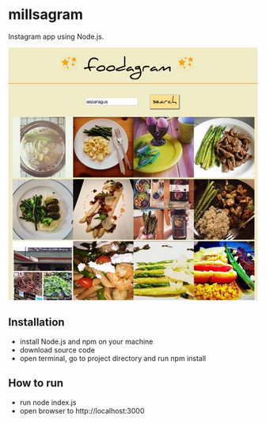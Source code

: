 # millsagram

Instagram app using Node.js.

![screenshot](https://github.com/hannahy2014/millsagram/blob/master/screenshots/main.png?raw=true)

## Installation

* install Node.js and npm on your machine
* download source code
* open terminal, go to project directory and run npm install

## How to run

* run node index.js
* open browser to http://localhost:3000
 